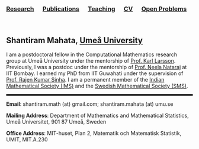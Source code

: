 ### [Research](research.md)  &nbsp;&nbsp;&nbsp;&nbsp;   [Publications](publications.md)  &nbsp;&nbsp;&nbsp;&nbsp;    [Teaching](teaching.md)  &nbsp;&nbsp;&nbsp;&nbsp;     [CV](cv.md)  &nbsp;&nbsp;&nbsp;&nbsp;  [Open Problems](openp.md)


&nbsp;
## Shantiram Mahata, [Umeå University](https://www.umu.se/en/department-of-mathematics-and-mathematical-statistics/)

I am a postdoctoral fellow in the Computational Mathematics research group at Umeå University under the mentorship of [Prof. Karl Larsson](https://www.umu.se/personal/karl-larsson/?flik=publikationer). Previously, I was a postdoc under the mentorship of [Prof. Neela Nataraj](https://www.math.iitb.ac.in/~neela/) at IIT Bombay. I earned my PhD from IIT Guwahati under the supervision of [Prof. Rajen Kumar Sinha](https://www.iitg.ac.in/rajen/). I am a permanent member of the [Indian Mathematical Society (IMS)](https://indianmathsoc.org/) and the [Swedish Mathematical Society (SMS)](https://www.swe-math-soc.se/).  


<hr style="height:4px; background-color:black; border:none;" />

**Email**: shantiram.math (at) gmail.com; shantiram.mahata (at) umu.se

**Mailing Address**: Department of Mathematics and Mathematical Statistics, Umeå Universitet, 901 87 Umeå, Sweden

**Office Address**: MIT-huset, Plan 2, Matematik och Matematisk Statistik, UMIT, MIT.A.230







<!--
# Welcome to my personal website
Hello my name is Shantiram Mahata. Here is my [CV](cv.md), and if you would like to know what I work on, please have a look [here](research.md).
-->
